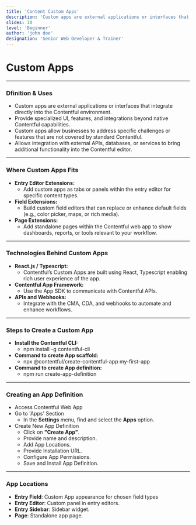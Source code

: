 ```yaml
---
title: 'Content Custom Apps'
description: 'Custom apps are external applications or interfaces that integrate directly into the Contentful environment.'
slides: 10
level: 'Beginner'
author: 'john doe'
designation: 'Senior Web Developer & Trainer'
---
```


<!-- Slide 1 -->
# Custom Apps

---

<!-- Slide 2 -->
### Dfinition & Uses

- Custom apps are external applications or interfaces that integrate directly into the Contentful environment.
- Provide specialized UI, features, and integrations beyond native Contentful capabilities.
- Custom apps allow businesses to address specific challenges or features that are not covered by standard Contentful.
- Allows integration with external APIs, databases, or services to bring additional functionality into the Contentful editor.

---

<!-- Slide 3 -->
### Where Custom Apps Fits

- **Entry Editor Extensions:**
    - Add custom apps as tabs or panels within the entry editor for specific content types.
- **Field Extensions:**
    - Build custom field editors that can replace or enhance default fields (e.g., color picker, maps, or rich media).
- **Page Extensions:**
    - Add standalone pages within the Contentful web app to show dashboards, reports, or tools relevant to your workflow.

---

<!-- Slide 4 -->
### Technologies Behind Custom Apps

- **React.js / Typescript:**
    - Contentful’s Custom Apps are built using React, Typescript enabling rich user experience of the app.
- **Contentful App Framework:**
    - Use the App SDK to communicate with Contentful APIs.
- **APIs and Webhooks:**
    - Integrate with the CMA, CDA, and webhooks to automate and enhance workflows.

---

<!-- Slide 5 -->
### Steps to Create a Custom App

- **Install the Contentful CLI:**
    - npm install -g contentful-cli
- **Command to create App scaffold:**
    - npx @contentful/create-contentful-app my-first-app
- **Command to create App definition:**
    - npm run create-app-definition

---

<!-- Slide 6 -->
### Creating an App Definition

- Access Contentful Web App
- Go to 'Apps' Section
    - In the **Settings** menu, find and select the **Apps** option.
- Create New App Definition
    - Click on **"Create App"**.
    - Provide name and description.
    - Add App Locations.
    - Provide Installation URL.
    - Configure App Permissions.
    - Save and Install App Definition.

---

<!-- Slide 7 -->
### App Locations

- **Entry Field**: Custom App appearance for chosen field types
- **Entry Editor**: Custom panel in entry editors.
- **Entry Sidebar**: Sidebar widget.
- **Page**: Standalone app page.